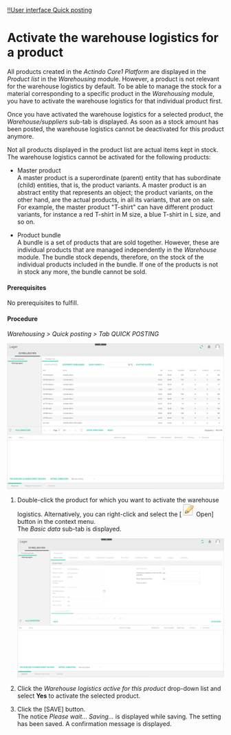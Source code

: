 [!!User interface Quick posting](../UserInterface/01a_QuickPosting.md)

# Activate the warehouse logistics for a product

All products created in the *Actindo Core1 Platform* are displayed in the *Product list* in the *Warehousing* module. However, a product is not relevant for the warehouse logistics by default. To be able to manage the stock for a material corresponding to a specific product in the *Warehousing* module, you have to activate the warehouse logistics for that individual product first. 

Once you have activated the warehouse logistics for a selected product, the *Warehouse/suppliers* sub-tab is displayed. As soon as a stock amount has been posted, the warehouse logistics cannot be deactivated for this product anymore. 

Not all products displayed in the product list are actual items kept in stock. The warehouse logistics cannot be activated for the following products:  

- Master product  
    A master product is a superordinate (parent) entity that has subordinate (child) entities, that is, the product variants. A master product is an abstract entity that represents an object; the product variants, on the other hand, are the actual products, in all its variants, that are on sale. For example, the master product "T-shirt" can have different product variants, for instance a red T-shirt in M size, a blue T-shirt in L size, and so on.

- Product bundle  
    A bundle is a set of products that are sold together. However, these are individual products that are managed independently in the *Warehouse* module. The bundle stock depends, therefore, on the stock of the individual products included in the bundle. If one of the products is not in stock any more, the bundle cannot be sold. 

#### Prerequisites

No prerequisites to fulfill.

#### Procedure

*Warehousing > Quick posting > Tab QUICK POSTING*

![Product list](../../Assets/Screenshots/RetailSuiteWarehousing/QuickBooking/ProductList.png "[Product list]")

1. Double-click the product for which you want to activate the warehouse logistics. Alternatively, you can right-click and select the [![Open](../../Assets/Icons/Open.png "[Open]") Open] button in the context menu.  
    The *Basic data* sub-tab is displayed.

    ![Basic data](../../Assets/Screenshots/RetailSuiteWarehousing/QuickBooking/BasicData/BasicData.png "[Basic data]")

2. Click the *Warehouse logistics active for this product* drop-down list and select **Yes** to activate the selected product.  

3. Click the [SAVE] button.  
    The notice *Please wait... Saving...* is displayed while saving. The setting has been saved. A confirmation message is displayed. 

